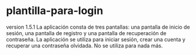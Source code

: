 # plantilla-para-login
version 1.5.1
La aplicación consta de tres pantallas: una pantalla de inicio de sesión, una pantalla de registro y una pantalla de recuperación de contraseña. La aplicación se utiliza para iniciar sesión, crear una cuenta y recuperar una contraseña olvidada. No se utiliza para nada más.
